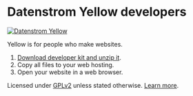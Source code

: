 Datenstrom Yellow developers
============================
[![Datenstrom Yellow](https://raw.githubusercontent.com/datenstrom/yellow-developers/master/media/images/datenstrom-yellow-en.jpg)](https://datenstrom.se/yellow/)

Yellow is for people who make websites.

1. [Download developer kit and unzip it](https://github.com/datenstrom/yellow-developers/archive/master.zip).
2. Copy all files to your web hosting.
3. Open your website in a web browser.

Licensed under [GPLv2](https://github.com/datenstrom/yellow-developers/blob/master/LICENSE.md) unless stated otherwise. [Learn more](https://developers.datenstrom.se/help/).
